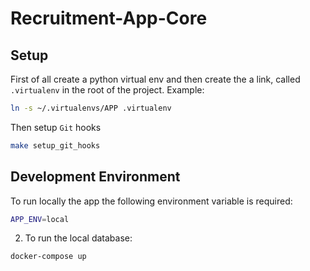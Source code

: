 Recruitment-App-Core
====================

Setup
-----
First of all create a python virtual env and then create the a link, called 
`.virtualenv` in the root of the project. Example:

```bash
ln -s ~/.virtualenvs/APP .virtualenv
```

Then setup `Git` hooks

```bash
make setup_git_hooks 
```

Development Environment
-----------------------

To run locally the app the following environment variable is required:

```bash
APP_ENV=local
```

2. To run the local database:
```bash
docker-compose up
```
